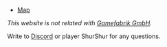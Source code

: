 * [Map](/map)

*This website is not related with [Gamefabrik GmbH](https://gamefab.de/).*

Write to [Discord](https://discord.gg/Ez4zg8uFHF) or player ShurShur for any questions.
